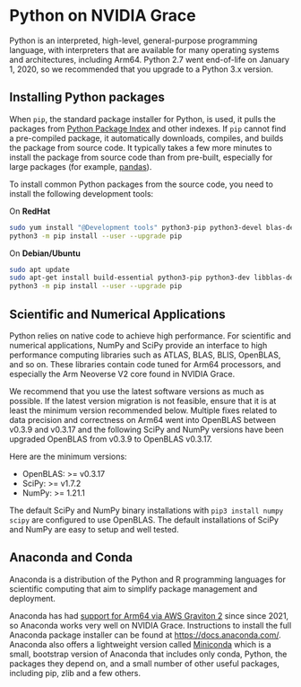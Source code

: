 # Python on NVIDIA Grace

Python is an interpreted, high-level, general-purpose programming language, with interpreters that are available for many operating systems and architectures, including Arm64. Python 2.7 went end-of-life on January 1, 2020, so we recommended that you upgrade to a Python 3.x version.

## Installing Python packages

When `pip`, the standard package installer for Python, is used, it pulls the packages from [Python Package Index](https://pypi.org) and other indexes. If `pip` cannot find a pre-compiled package, it automatically downloads, compiles, and builds the package from source code. It typically takes a few more minutes to install the package from source code than from pre-built, especially for large packages (for example, [pandas](https://pandas.pydata.org/)).

To install common Python packages from the source code, you need to install the following development tools:

On **RedHat**
```bash
sudo yum install "@Development tools" python3-pip python3-devel blas-devel gcc-gfortran lapack-devel
python3 -m pip install --user --upgrade pip
```

On **Debian/Ubuntu**
```bash
sudo apt update
sudo apt-get install build-essential python3-pip python3-dev libblas-dev gfortran liblapack-dev
python3 -m pip install --user --upgrade pip
```

## Scientific and Numerical Applications

Python relies on native code to achieve high performance.  For scientific and
numerical applications, NumPy and SciPy provide an interface to high performance
computing libraries such as ATLAS, BLAS, BLIS, OpenBLAS, and so on.  These libraries
contain code tuned for Arm64 processors, and especially the Arm Neoverse V2 core
found in NVIDIA Grace.

We recommend that you use the latest software versions as much as possible. If the latest version migration is not feasible, ensure that it is at least the minimum version recommended below. Multiple fixes related to data precision and correctness on Arm64 went into OpenBLAS between v0.3.9 and v0.3.17 and the following SciPy and NumPy versions have been upgraded OpenBLAS from v0.3.9 to OpenBLAS v0.3.17.

Here are the minimum versions:
 * OpenBLAS:  >= v0.3.17
 * SciPy: >= v1.7.2
 * NumPy: >= 1.21.1

The default SciPy and NumPy binary installations with `pip3 install numpy scipy`
are configured to use OpenBLAS.  The default installations of SciPy and NumPy
are easy to setup and well tested.

## Anaconda and Conda
Anaconda is a distribution of the Python and R programming languages for scientific computing that aim to simplify package management and deployment.

Anaconda has had [support for Arm64 via AWS Graviton 2](https://www.anaconda.com/blog/anaconda-aws-graviton2) since since 2021, 
so Anaconda works very well on NVIDIA Grace. Instructions to install the full Anaconda package installer can be found at <https://docs.anaconda.com/>. Anaconda also offers a lightweight version called [Miniconda](https://docs.conda.io/en/latest/miniconda.html) which is a small, bootstrap version of Anaconda that includes only conda, Python, the packages they depend on, and a small number of other useful packages, including pip, zlib and a few others.

